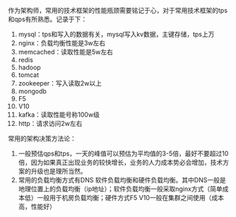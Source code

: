 作为架构师，常用的技术框架的性能瓶颈需要铭记于心，对于常用技术框架的tps和qps有所熟悉。记录于下：
1. mysql：tps和写入的数据有关，mysql写入kv数据，主键存储，tps上万
2. nginx：负载均衡性能是3w左右
3. memcached：读取性能是5w左右
4. redis
5. hadoop
6. tomcat
7. zookeeper：写入读取2w以上
8. mongodb
9. F5
10. V10
11. kafka：读取性能号称100w级
12. http：请求访问2w左右

常用的架构决策方法论：
1. 一般预估qps和tps，一天的峰值可以预估为平均值的3-5倍，最好不要超过10倍，因为如果真正出现业务的较快增长，业务的人力成本势必会增加，技术方案的升级也是理所当然。
2. 常用的负载均衡方式有DNS 软件负载均衡和硬件负载均衡。其中DNS一般是地理位置上的负载均衡（ip地址）；软件负载均衡一般采取nginx方式（简单成本低）一般用于机房负载均衡；硬件方式F5 V10一般在集群之间使用（成本高，性能好）